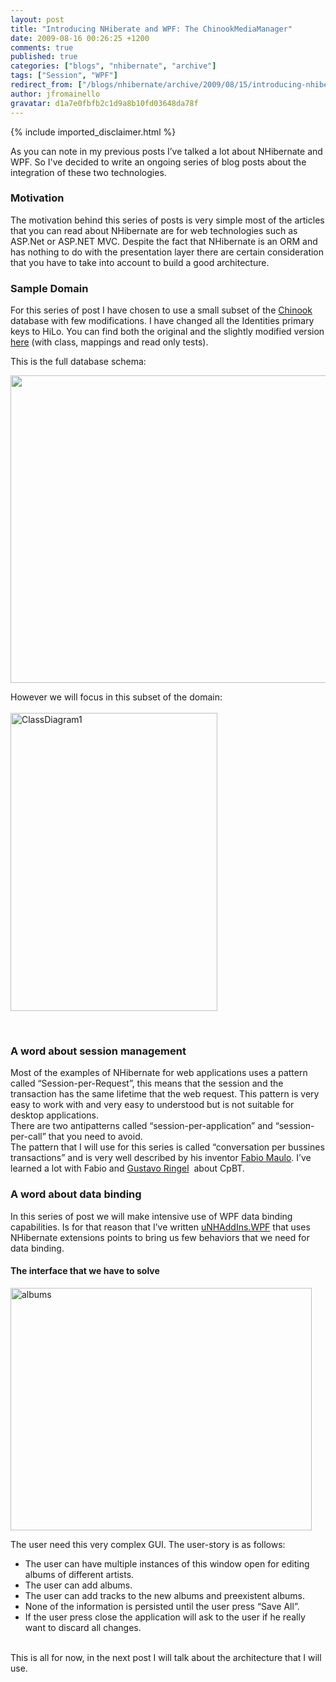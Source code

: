 ```yaml
---
layout: post
title: "Introducing NHiberate and WPF: The ChinookMediaManager"
date: 2009-08-16 00:26:25 +1200
comments: true
published: true
categories: ["blogs", "nhibernate", "archive"]
tags: ["Session", "WPF"]
redirect_from: ["/blogs/nhibernate/archive/2009/08/15/introducing-nhiberate-and-wpf-the-chinookmediamanager.aspx"]
author: jfromainello
gravatar: d1a7e0fbfb2c1d9a8b10fd03648da78f
---
```

{% include imported_disclaimer.html %}
<p>As you can note in my previous posts I’ve talked a lot about NHibernate and WPF. So I've decided to write an ongoing series of blog posts about the integration of these two technologies. </p>  <h3>Motivation</h3>  <p>The motivation behind this series of posts is very simple most of the articles that you can read about NHibernate are for web technologies such as ASP.Net or ASP.NET MVC. Despite the fact that NHibernate is an ORM and has nothing to do with the presentation layer there are certain consideration that you have to take into account to build a good architecture. </p>  <h3>Sample Domain</h3>  <p>For this series of post I have chosen to use a small subset of the <a href="http://www.codeplex.com/ChinookDatabase">Chinook</a> database with few modifications. I have changed all the Identities primary keys to HiLo. You can find both the original and the slightly modified version <a href="http://code.google.com/p/unhaddins/source/browse/#svn/trunk/SampleDomain">here</a> (with class, mappings and read only tests).</p>  <p>This is the full database schema:</p>  <p><img src="http://lh4.ggpht.com/_oKo6zFhdD98/SWFPtyfHJFI/AAAAAAAAAMc/GdrlzeBNsZM/s800/ChinookDatabaseSchema1.1.png" width="609" height="492" /> </p>  <p>However we will focus in this subset of the domain:    <br />    <br /><a href="http://nhforge.org/cfs-file.ashx/__key/CommunityServer.Blogs.Components.WeblogFiles/nhibernate/ClassDiagram1_5F00_055516A1.png"><img style="border-bottom: 0px; border-left: 0px; display: inline; border-top: 0px; border-right: 0px" title="ClassDiagram1" border="0" alt="ClassDiagram1" src="http://nhforge.org/cfs-file.ashx/__key/CommunityServer.Blogs.Components.WeblogFiles/nhibernate/ClassDiagram1_5F00_thumb_5F00_4FDEE52C.png" width="331" height="477" /></a> </p>  <p>&#160;</p>  <h3>A word about session management</h3>  <p>Most of the examples of NHibernate for web applications uses a pattern called “Session-per-Request”, this means that the session and the transaction has the same lifetime that the web request. This pattern is very easy to work with and very easy to understood but is not suitable for desktop applications.    <br />There are two antipatterns called “session-per-application” and “session-per-call” that you need to avoid.     <br />The pattern that I will use for this series is called “conversation per bussines transactions” and is very well described by his inventor <a href="http://fabiomaulo.blogspot.com/">Fabio Maulo</a>. I’ve learned a lot with Fabio and <a href="http://gustavoringel.blogspot.com/">Gustavo Ringel</a>&#160; about CpBT. </p>  <p></p>  <h3>A word about data binding</h3>  <p>In this series of post we will make intensive use of WPF data binding capabilities. Is for that reason that I’ve written <a href="http://code.google.com/p/unhaddins/source/browse/#svn/trunk/uNhAddIns/uNhAddIns.WPF">uNHAddIns.WPF</a> that uses NHibernate extensions points to bring us few behaviors that we need for data binding.</p>  <h4>The interface that we have to solve</h4>  <p><a href="http://nhforge.org/cfs-file.ashx/__key/CommunityServer.Blogs.Components.WeblogFiles/nhibernate/albums_5F00_37E02626.png"><img style="border-bottom: 0px; border-left: 0px; display: inline; border-top: 0px; border-right: 0px" title="albums" border="0" alt="albums" src="http://nhforge.org/cfs-file.ashx/__key/CommunityServer.Blogs.Components.WeblogFiles/nhibernate/albums_5F00_thumb_5F00_03647540.png" width="482" height="388" /></a> </p>  <p>The user need this very complex GUI. The user-story is as follows:</p>  <ul>   <li>The user can have multiple instances of this window open for editing albums of different artists. </li>    <li>The user can add albums. </li>    <li>The user can add tracks to the new albums and preexistent albums. </li>    <li>None of the information is persisted until the user press “Save All”. </li>    <li>If the user press close the application will ask to the user if he really want to discard all changes. </li> </ul>  <p>   <br />This is all for now, in the next post I will talk about the architecture that I will use.</p>
